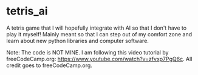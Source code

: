 # tetris_ai
A tetris game that I will hopefully integrate with AI so that I don't have to play it myself! Mainly meant so that I can step out of my comfort zone and learn about new python libraries and computer software.


Note: The code is NOT MINE. I am following this video tutorial by freeCodeCamp.org: https://www.youtube.com/watch?v=zfvxp7PgQ6c. All credit goes to freeCodeCamp.org.
